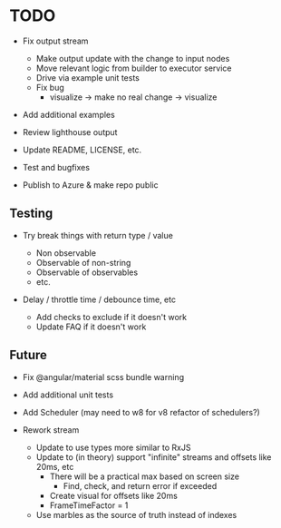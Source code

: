 # TODO

* Fix output stream
  * Make output update with the change to input nodes
  * Move relevant logic from builder to executor service
  * Drive via example unit tests
  * Fix bug
    * visualize -> make no real change -> visualize

* Add additional examples
* Review lighthouse output
* Update README, LICENSE, etc.
* Test and bugfixes
* Publish to Azure & make repo public

## Testing

* Try break things with return type / value
  * Non observable
  * Observable of non-string
  * Observable of observables
  * etc.

* Delay / throttle time / debounce time, etc
  * Add checks to exclude if it doesn't work
  * Update FAQ if it doesn't work

## Future

* Fix @angular/material scss bundle warning
* Add additional unit tests
* Add Scheduler (may need to w8 for v8 refactor of schedulers?)

* Rework stream
  * Update to use types more similar to RxJS
  * Update to (in theory) support "infinite" streams and offsets like 20ms, etc
    * There will be a practical max based on screen size
      * Find, check, and return error if exceeded
    * Create visual for offsets like 20ms
    * FrameTimeFactor = 1
  * Use marbles as the source of truth instead of indexes
